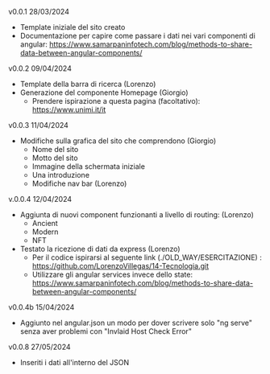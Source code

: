 v0.0.1 28/03/2024
  - Template iniziale del sito creato
  - Documentazione per capire come passare i dati nei vari componenti di angular: https://www.samarpaninfotech.com/blog/methods-to-share-data-between-angular-components/

v0.0.2 09/04/2024
  - Template della barra di ricerca (Lorenzo)
  - Generazione del componente Homepage (Giorgio)
      - Prendere ispirazione a questa pagina (facoltativo): https://www.unimi.it/it
   
v0.0.3 11/04/2024
  - Modifiche sulla grafica del sito che comprendono (Giorgio)
    - Nome del sito
    - Motto del sito
    - Immagine della schermata iniziale
    - Una introduzione
    - Modifiche nav bar (Lorenzo)

v.0.0.4 12/04/2024
  - Aggiunta di nuovi component funzionanti a livello di routing: (Lorenzo)
    - Ancient
    - Modern
    - NFT
  - Testato la ricezione di dati da express (Lorenzo)
    - Per il codice ispirarsi al seguente link (./OLD_WAY/ESERCITAZIONE) : https://github.com/LorenzoVillegas/14-Tecnologia.git
    - Utilizzare gli angular services invece dello state: https://www.samarpaninfotech.com/blog/methods-to-share-data-between-angular-components/
    
v0.0.4b 15/04/2024
  - Aggiunto nel angular.json un modo per dover scrivere solo "ng serve" senza aver problemi con "Invlaid Host Check Error"

v0.0.8 27/05/2024
  - Inseriti i dati all'interno del JSON
